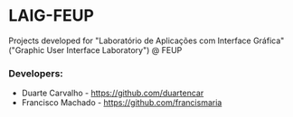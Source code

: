# LAIG-FEUP
Projects developed for "Laboratório de Aplicações com Interface Gráfica" ("Graphic User Interface Laboratory") @ FEUP

### Developers:
  * Duarte Carvalho - https://github.com/duartencar
  * Francisco Machado - https://github.com/francismaria
